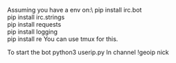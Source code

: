 Assuming you have a env on:\\
pip install irc.bot\
pip install irc.strings\
pip install requests\
pip install logging\
pip install re
You can use tmux for this.


To start the bot python3 userip.py
In channel !geoip nick


